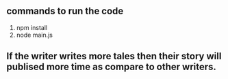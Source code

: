 ## commands to run the code
1) npm install
2) node main.js

## If the writer writes more tales then their story will publised more time as compare to other writers.

